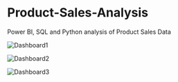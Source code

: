# Product-Sales-Analysis
Power BI, SQL and Python analysis of Product Sales Data 

![Dashboard1](https://user-images.githubusercontent.com/99233674/225656506-71ef54bc-4bee-4b90-9723-658e8b01e71b.jpg)

![Dashboard2](https://user-images.githubusercontent.com/99233674/225656536-69791ace-977f-46f0-bf05-506803c5ff48.jpg)

![Dashboard3](https://user-images.githubusercontent.com/99233674/225656564-69dad0a1-2a68-4169-91a7-a4f413c703d8.jpg)
